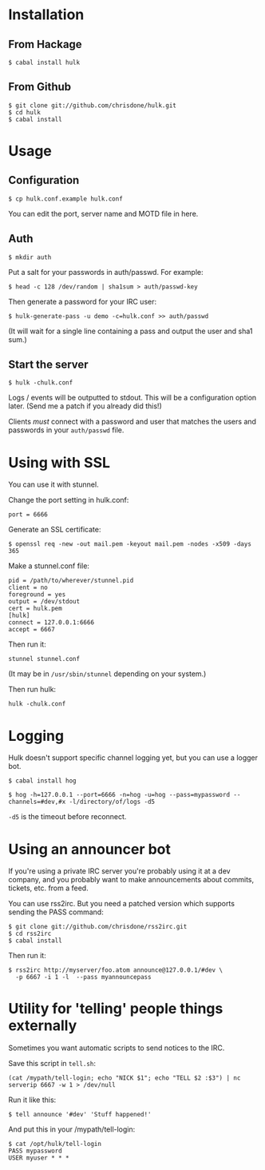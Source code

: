 # Installation

## From Hackage

    $ cabal install hulk

## From Github

    $ git clone git://github.com/chrisdone/hulk.git
    $ cd hulk
    $ cabal install

# Usage

## Configuration

    $ cp hulk.conf.example hulk.conf
    
You can edit the port, server name and MOTD file in here.
    
## Auth

    $ mkdir auth

Put a salt for your passwords in auth/passwd. For example:

    $ head -c 128 /dev/random | sha1sum > auth/passwd-key

Then generate a password for your IRC user:

    $ hulk-generate-pass -u demo -c=hulk.conf >> auth/passwd

(It will wait for a single line containing a pass and output the user
and sha1 sum.)

## Start the server

    $ hulk -chulk.conf

Logs / events will be outputted to stdout. This will be a
configuration option later. (Send me a patch if you already did this!)

Clients *must* connect with a password and user that matches the users
and passwords in your `auth/passwd` file.

# Using with SSL

You can use it with stunnel.

Change the port setting in hulk.conf:

    port = 6666

Generate an SSL certificate:

    $ openssl req -new -out mail.pem -keyout mail.pem -nodes -x509 -days 365

Make a stunnel.conf file:

    pid = /path/to/wherever/stunnel.pid
    client = no
    foreground = yes
    output = /dev/stdout
    cert = hulk.pem
    [hulk]
    connect = 127.0.0.1:6666
    accept = 6667
    
Then run it:
    
    stunnel stunnel.conf

(It may be in `/usr/sbin/stunnel` depending on your system.)

Then run hulk:

    hulk -chulk.conf

# Logging

Hulk doesn't support specific channel logging yet, but you can use a
logger bot.

    $ cabal install hog

    $ hog -h=127.0.0.1 --port=6666 -n=hog -u=hog --pass=mypassword --channels=#dev,#x -l/directory/of/logs -d5

`-d5` is the timeout before reconnect.

# Using an announcer bot

If you're using a private IRC server you're probably using it at a dev
company, and you probably want to make announcements about commits,
tickets, etc. from a feed.

You can use rss2irc. But you need a patched version which supports
sending the PASS command:

    $ git clone git://github.com/chrisdone/rss2irc.git
    $ cd rss2irc
    $ cabal install

Then run it:

    $ rss2irc http://myserver/foo.atom announce@127.0.0.1/#dev \
      -p 6667 -i 1 -l  --pass myannouncepass

# Utility for 'telling' people things externally

Sometimes you want automatic scripts to send notices to the IRC.

Save this script in `tell.sh`:

    (cat /mypath/tell-login; echo "NICK $1"; echo "TELL $2 :$3") | nc serverip 6667 -w 1 > /dev/null

Run it like this:

    $ tell announce '#dev' 'Stuff happened!'

And put this in your /mypath/tell-login:

    $ cat /opt/hulk/tell-login
    PASS mypassword
    USER myuser * * *
